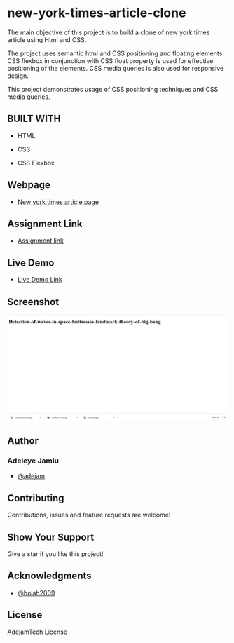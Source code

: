# new-york-times-article-clone
The main objective of this project is to build a clone of new york times article using Html and CSS.

The project uses semantic html and CSS positioning and floating elements. CSS flexbox in conjunction with CSS float property is used for effective positioning of the elements. CSS media queries is also used for responsive design.

This project demonstrates usage of CSS positioning techniques and CSS media queries.
 
## BUILT WITH

- HTML

- CSS

- CSS Flexbox


## Webpage
- [New york times article page](https://www.nytimes.com/2014/03/18/science/space/detection-of-waves-in-space-buttresses-landmark-theory-of-big-bang.html?_r=0)

## Assignment Link
- [Assignment link](https://www.theodinproject.com/courses/html5-and-css3/lessons/positioning-and-floating-elements)

## Live Demo
- [Live Demo Link](https://adejam.github.io/new-york-times-article-clone/index.html)

## Screenshot
![New york times article page clone](/images/article.png)


## Author
### Adeleye Jamiu
- [@adejam](http://github.com/adejam)

## Contributing
Contributions, issues and feature requests are welcome!


## Show Your Support
Give a star if you like this project!


## Acknowledgments
- [@bolah2009](http://github.com/bolah2009)

## License

AdejamTech License

